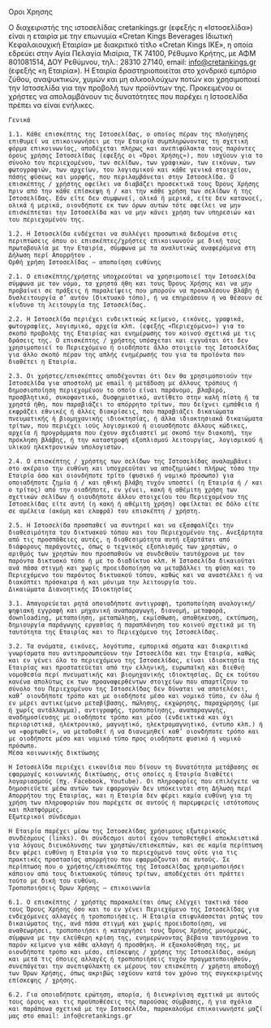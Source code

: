 
Οροι Χρησης

Ο διαχειριστής της ιστοσελίδας cretankings.gr (εφεξής η «Ιστοσελίδα») είναι η εταιρία με την επωνυμία «Cretan Kings Beverages Ιδιωτική Κεφαλαιουχική Εταιρία» με διακριτικό τίτλο «Cretan Kings IKE», η οποία εδρεύει στην Αγία Πελαγία Μισίρια, ΤΚ 74100, Ρέθυμνο Κρήτης, με ΑΦΜ 801081514, ΔΟΥ Ρεθύμνου, τηλ.: 28310 27140, email: info@cretankings.gr (εφεξής «η Εταιρία»). Η Εταιρία δραστηριοποιείται στο χονδρικό εμπόριο ζύθου, αναψυκτικών, χυμών και μη αλκοολούχων ποτών και χρησιμοποιεί την Ιστοσελίδα για την προβολή των προϊόντων της. Προκειμένου οι χρήστες να απολαμβάνουν τις δυνατότητες που παρέχει η Ιστοσελίδα πρέπει να είναι ενήλικες.

    Γενικά

    1.1. Κάθε επισκέπτης της Ιστοσελίδας, ο οποίος πέραν της πλοήγησης επιθυμεί να επικοινωνήσει με την Εταιρία συμπληρώνοντας τη σχετική φόρμα επικοινωνίας, αποδέχεται πλήρως και ανεπιφύλακτα τους παρόντες όρους χρήσης Ιστοσελίδας (εφεξής οι «Όροι Χρήσης»), που ισχύουν για το σύνολο του περιεχομένου, των σελίδων, των γραφικών, των εικόνων, των φωτογραφιών, των αρχείων, του λογισμικού και κάθε γενικά στοιχείου, πάσης φύσεως και μορφής, που περιλαμβάνεται στην Ιστοσελίδα. Ο επισκέπτης / χρήστης οφείλει να διαβάζει προσεκτικά τους Όρους Χρήσης πριν από την κάθε επίσκεψη ή / και την κάθε χρήση των σελίδων ή της Ιστοσελίδας. Εάν είτε δεν συμφωνεί, ολικά ή μερικά, είτε δεν κατανοεί, ολικά ή μερικά, οιονδήποτε εκ των όρων αυτών τότε οφείλει να μην επισκέπτεται την Ιστοσελίδα και να μην κάνει χρήση των υπηρεσιών και του περιεχομένου της.

    1.2. Η Ιστοσελίδα ενδέχεται να συλλέγει προσωπικά δεδομένα στις περιπτώσεις όπου οι επισκέπτες/χρήστες επικοινωνούν με δική τους πρωτοβουλία με την Εταιρία, σύμφωνα με τα αναλυτικώς αναφερόμενα στη Δήλωση περί Απορρήτου .
    Ορθή χρήση Ιστοσελίδας – αποποίηση ευθύνης

    2.1. Ο επισκέπτης/χρήστης υποχρεούται να χρησιμοποιεί την Ιστοσελίδα σύμφωνα με τον νόμο, τα χρηστά ήθη και τους Όρους Χρήσης και να μην προβαίνει σε πράξεις ή παραλείψεις που μπορούν να προκαλέσουν βλάβη ή δυσλειτουργία σ’ αυτόν (δικτυακό τόπο), ή να επηρεάσουν ή να θέσουν σε κίνδυνο τη λειτουργία της Ιστοσελίδας.

    2.2. Η Ιστοσελίδα περιέχει ενδεικτικώς κείμενο, εικόνες, γραφικά, φωτογραφίες, λογισμικό, αρχεία κλπ. (εφεξής «Περιεχόμενο») για το σκοπό προβολής της Εταιρίας και ενημέρωσης του κοινού σχετικά με τις δράσεις της. Ο επισκέπτης / χρήστης υπόσχεται και εγγυάται ότι δεν χρησιμοποιεί το Περιεχόμενο ή οιοδήποτε άλλο στοιχείο της Ιστοσελίδας για άλλο σκοπό πέραν της απλής ενημέρωσής του για τα προϊόντα που διαθέτει η Εταιρία.

    2.3. Οι χρήστες/επισκέπτες αποδέχονται ότι δεν θα χρησιμοποιούν την Ιστοσελίδα για αποστολή με email ή μετάδοση με άλλους τρόπους ή δημοσιοποίηση περιεχομένου το οποίο είναι παράνομο, βλαβερό, προσβλητικό, συκοφαντικό, δυσφημιστικό, αντίθετο στην καλή πίστη ή τα χρηστά ήθη, που παραβιάζει το απόρρητο τρίτων, που δείχνει εμπάθεια ή εκφράζει εθνικές ή άλλες διακρίσεις, που παραβιάζει δικαιώματα πνευματικής ή βιομηχανικής ιδιοκτησίας, ή άλλα ιδιοκτησιακά δικαιώματα τρίτων, που περιέχει ιούς λογισμικού ή οιουσδήποτε άλλους κώδικες, αρχεία ή προγράμματα που έχουν σχεδιαστεί με σκοπό την διακοπή, την πρόκληση βλάβης, ή την καταστροφή εξοπλισμού λειτουργίας, λογισμικού ή υλικού ηλεκτρονικών υπολογιστών.

    2.4. Ο επισκέπτης / χρήστης των σελίδων της Ιστοσελίδας αναλαμβάνει στο ακέραιο την ευθύνη και υποχρεούται να αποζημιώσει πλήρως τόσο την Εταιρία όσο και οιονδήποτε τρίτο (φυσικό ή νομικό πρόσωπο) για οποιαδήποτε ζημία ή / και ηθική βλάβη τυχόν υποστεί (η Εταιρία ή / και ο τρίτος) από την οιαδήποτε, εν γένει, κακή ή αθέμιτη χρήση των σχετικών σελίδων ή οιουδήποτε άλλου στοιχείου του Περιεχομένου της Ιστοσελίδας είτε αυτή (η κακή ή αθέμιτη χρήση) οφείλεται σε δόλο είτε σε αμέλεια (ακόμη και ελαφρά) του επισκέπτη / χρήστη.

    2.5. H Ιστοσελίδα προσπαθεί να συντηρεί και να εξασφαλίζει την διαθεσιμότητα του δικτυακού τόπου και του Περιεχομένου της. Ανεξάρτητα από τις προσπάθειες αυτές, η διαθεσιμότητα αυτή εξαρτάται από διάφορους παράγοντες, όπως ο τεχνικός εξοπλισμός των χρηστών, ο αριθμός των χρηστών που προσπαθούν να συνδεθούν ταυτόχρονα με τον παρόντα δικτυακό τόπο ή με το διαδίκτυο κλπ. H Ιστοσελίδα δικαιούται ανά πάσα στιγμή και χωρίς προειδοποίηση να μεταβάλλει τη φύση και το Περιεχόμενο του παρόντος δικτυακού τόπου, καθώς και να αναστέλλει ή να διακόπτει πρόσκαιρα ή και μόνιμα την λειτουργία του.
    Δικαιώματα Διανοητικής Ιδιοκτησίας

    3.1. Απαγορεύεται ρητά οποιαδήποτε αντιγραφή, τροποποίηση αναλογική/ψηφιακή εγγραφή και μηχανική αναπαραγωγή, διανομή, μεταφορά, downloading, μεταποίηση, μεταπώληση, εκμίσθωση, αποθήκευση, εκτύπωση, δημιουργία παράγωγης εργασίας ή παραπλάνηση του κοινού σχετικά με τη ταυτότητα της Εταιρίας και το Περιεχόμενο της Ιστοσελίδας.

    3.2. Τα ονόματα, εικόνες, λογότυπα, εμπορικά σήματα και διακριτικά γνωρίσματα που αντιπροσωπεύουν την Ιστοσελίδα και την Εταιρία, καθώς και εν γένει όλο το περιεχόμενο της Ιστοσελίδας, είναι ιδιοκτησία της Εταιρίας και προστατεύεται από την ελληνική, ευρωπαϊκή και διεθνή νομοθεσία περί πνευματικής και βιομηχανικής ιδιοκτησίας. Ως εκ τούτου κανένα απολύτως εκ των προαναφερθέντων στοιχείων που απαρτίζουν το σύνολο του Περιεχομένου της Ιστοσελίδας δεν δύναται να αποτελέσει, καθ’ οιονδήποτε τρόπο και με οιοδήποτε μέσο και νομικό τύπο, εν όλω ή εν μέρει αντικείμενο μεταβίβασης, πώλησης, εκχώρησης, παραχώρησης (με ή χωρίς αντάλλαγμα), αντιγραφής, τροποποίησης, αναπαραγωγής, αναδημοσίευσης με οιοδήποτε τρόπο και μέσο (ενδεικτικά και όχι περιοριστικά, ηλεκτρονικό, μαγνητικό, ηλεκτρομαγνητικό, έντυπο κλπ.) ή να «φορτωθεί», να μεταδοθεί ή να διανεμηθεί καθ’ οιονδήποτε τρόπο και με οιοδήποτε μέσο και νομικό τύπο προς οιοδήποτε φυσικό ή νομικό πρόσωπο.
    Μέσα κοινωνικής δικτύωσης

    Η Ιστοσελίδα περιέχει εικονίδια που δίνουν τη δυνατότητα μετάβασης σε εφαρμογές κοινωνικής δικτύωσης, στις οποίες η Εταιρία διαθέτει λογαριασμούς (πχ. Facebook, Youtube). Οι πληροφορίες που επιλέγετε να δημοσιεύετε μέσω αυτών των εφαρμογών δεν υπόκεινται στη Δήλωση περί Απορρήτου της Εταιρίας, και η Εταιρία δεν φέρει καμία ευθύνη για τη χρήση των πληροφοριών που παρέχετε σε αυτούς ή παρεμφερείς ιστότοπους και πλατφόρμες.
    Εξωτερικοί σύνδεσμοι

    Η Εταιρία παρέχει μέσω της Ιστοσελίδας χρήσιμους εξωτερικούς συνδέσμους (links). Οι σύνδεσμοι αυτοί έχουν τοποθετηθεί αποκλειστικά για λόγους διευκόλυνσης των χρηστών/επισκεπτών, και σε καμία περίπτωση δεν φέρει ευθύνη η Εταιρία για το περιεχόμενό τους ούτε για τις πρακτικές προστασίας απορρήτου που εφαρμόζονται σε αυτούς. Σε περίπτωση που ο χρήστης/επισκέπτης της Ιστοσελίδας χρησιμοποιήσει κάποιον από τους δικτυακούς τόπους τρίτων, αποδέχεται ότι πράττει τούτο με δική του ευθύνη.
    Τροποποιήσεις Όρων Χρήσης – επικοινωνία

    6.1. Ο επισκέπτης / χρήστης παρακαλείται όπως ελέγχει τακτικά τόσο τους Όρους Χρήσης όσο και το εν γένει Περιεχόμενο της Ιστοσελίδας για ενδεχόμενες αλλαγές ή τροποποιήσεις. Η Εταιρία επιφυλάσσεται ρητώς του δικαιώματος της, ανά πάσα στιγμή και χωρίς προειδοποίηση, να αναθεωρήσει, τροποποιήσει ή καταργήσει τους Όρους Χρήσης μονομερώς, σύμφωνα με την ελεύθερη κρίση της, ενημερώνοντας βέβαια ταυτόχρονα το παρόν κείμενο για κάθε αλλαγή ή προσθήκη. Η εξακολούθηση της, με οιονδήποτε τρόπο και μέσο, επίσκεψης / χρήσης της Ιστοσελίδας, ακόμη και μετά τις όποιες αλλαγές ή τροποποιήσεις τυχόν πραγματοποιηθούν, συνεπάγεται την ανεπιφύλακτη εκ μέρους του επισκέπτη / χρήστη αποδοχή των Όρων Χρήσης, όπως ακριβώς ισχύουν κατά τον χρόνο της συγκεκριμένης επίσκεψης / χρήσης.

    6.2. Για οποιαδήποτε ερώτηση, απορία, ή διευκρίνιση σχετικά με αυτούς τους όρους και τις προϋποθέσεις της παρούσας σύμβασης, ή για σχόλια και παράπονα σχετικά με την Ιστοσελίδα, παρακαλούμε επικοινωνήστε μαζί μας στο email: info@cretankings.gr

